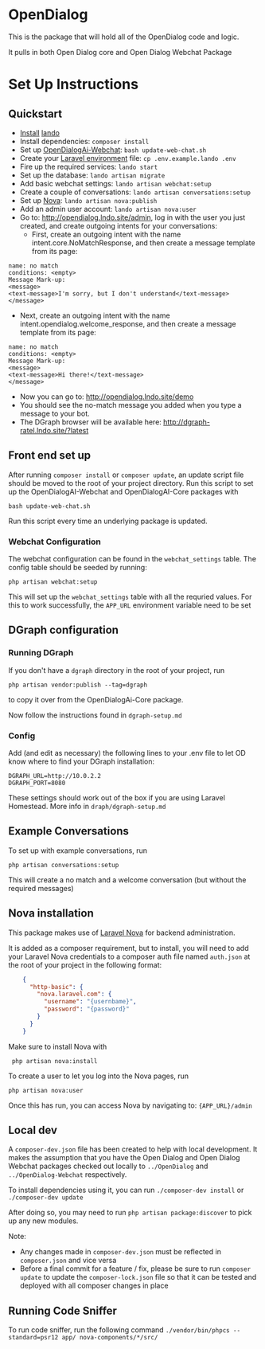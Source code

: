 # OpenDialog
This is the package that will hold all of the OpenDialog code and logic.

It pulls in both Open Dialog core and Open Dialog Webchat Package

# Set Up Instructions

## Quickstart
* [Install](https://docs.devwithlando.io/installation/system-requirements.html) [lando](https://github.com/lando/lando)
* Install dependencies: `composer install`
* Set up [OpenDialogAi-Webchat](https://github.com/opendialogai/webchat/): `bash update-web-chat.sh`
* Create your [Laravel environment](https://laravel.com/docs/5.8/configuration) file: `cp .env.example.lando .env`
* Fire up the required services: `lando start`
* Set up the database: `lando artisan migrate`
* Add basic webchat settings: `lando artisan webchat:setup`
* Create a couple of conversations: `lando artisan conversations:setup`
* Set up [Nova](https://nova.laravel.com): `lando artisan nova:publish`
* Add an admin user account: `lando artisan nova:user`
* Go to: http://opendialog.lndo.site/admin, log in with the user you just created, and create outgoing intents for your conversations:
  * First, create an outgoing intent with the name intent.core.NoMatchResponse, and then create a message template from its page:
```
name: no match
conditions: <empty>
Message Mark-up:
<message>
<text-message>I'm sorry, but I don't understand</text-message>
</message>
```
  * Next, create an outgoing intent with the name intent.opendialog.welcome_response, and then create a message template from its page:
```
name: no match
conditions: <empty>
Message Mark-up:
<message>
<text-message>Hi there!</text-message>
</message>
```
* Now you can go to: http://opendialog.lndo.site/demo
* You should see the no-match message you added when you type a message to your bot.
* The DGraph browser will be available here: http://dgraph-ratel.lndo.site/?latest

## Front end set up

After running `composer install` or `composer update`, an update script file should be moved to the root of your project
directory. Run this script to set up the OpenDialogAI-Webchat and OpenDialogAI-Core packages with

```bash update-web-chat.sh```

Run this script every time an underlying package is updated.

### Webchat Configuration 

The webchat configuration can be found in the `webchat_settings` table. The config table should be seeded by running:

```php artisan webchat:setup```

This will set up the `webchat_settings` table with all the requried values.
For this to work successfully, the `APP_URL` environment variable need to be set

## DGraph configuration

### Running DGraph

If you don't have a `dgraph` directory in the root of your project, run

```php artisan vendor:publish --tag=dgraph```

to copy it over from the OpenDialogAi-Core package.

Now follow the instructions found in `dgraph-setup.md`

### Config

Add (and edit as necessary) the following lines to your .env file to let OD know where to find your DGraph installation:
```
DGRAPH_URL=http://10.0.2.2
DGRAPH_PORT=8080
```

These settings should work out of the box if you are using Laravel Homestead. More info in `draph/dgraph-setup.md`

## Example Conversations

To set up with example conversations, run 

```php artisan conversations:setup```

This will create a no match and a welcome conversation (but without the required messages)

## Nova installation

This package makes use of [Laravel Nova](https://nova.laravel.com) for backend administration.

It is added as a composer requirement, but to install, you will need to add your Laravel Nova credentials to a composer
auth file named `auth.json` at the root of your project in the following format:

```json
    {
      "http-basic": {
        "nova.laravel.com": {
          "username": "{usernbame}",
          "password": "{password}"
        }
      }
    }
```

Make sure to install Nova with

``` php artisan nova:install```

To create a user to let you log into the Nova pages, run 

```php artisan nova:user```

Once this has run, you can access Nova by navigating to: ```{APP_URL}/admin``` 

## Local dev

A `composer-dev.json` file has been created to help with local development. It makes the assumption that you have the 
Open Dialog and Open Dialog Webchat packages checked out locally to `../OpenDialog` and `../OpenDialog-Webchat`
respectively.

To install dependencies using it, you can run `./composer-dev install` or `./composer-dev update`

After doing so, you may need to run `php artisan package:discover` to pick up any new modules.

Note:

+ Any changes made in `composer-dev.json` must be reflected in `composer.json` and vice versa
+ Before a final commit for a feature / fix, please be sure to run `composer update` to update the `composer-lock.json`
file so that it can be tested and deployed with all composer changes in place

## Running Code Sniffer
To run code sniffer, run the following command
```./vendor/bin/phpcs --standard=psr12 app/ nova-components/*/src/```
